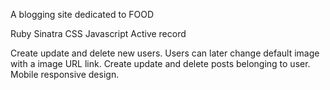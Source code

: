 
 A blogging site dedicated to FOOD


 Ruby
 Sinatra
 CSS
 Javascript
 Active record



 Create update and delete new users.
 Users can later change default image with a image URL link.
 Create update and delete posts belonging to user.
 Mobile responsive design.
 
 
